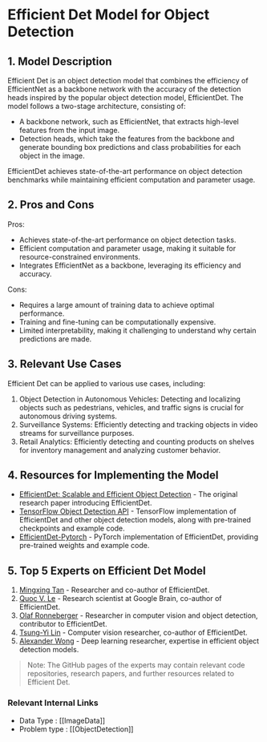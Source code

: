 # Efficient Det Model for Object Detection

## 1. Model Description
Efficient Det is an object detection model that combines the efficiency of EfficientNet as a backbone network with the accuracy of the detection heads inspired by the popular object detection model, EfficientDet. The model follows a two-stage architecture, consisting of:
- A backbone network, such as EfficientNet, that extracts high-level features from the input image.
- Detection heads, which take the features from the backbone and generate bounding box predictions and class probabilities for each object in the image.

EfficientDet achieves state-of-the-art performance on object detection benchmarks while maintaining efficient computation and parameter usage.

## 2. Pros and Cons
Pros:
- Achieves state-of-the-art performance on object detection tasks.
- Efficient computation and parameter usage, making it suitable for resource-constrained environments.
- Integrates EfficientNet as a backbone, leveraging its efficiency and accuracy.

Cons:
- Requires a large amount of training data to achieve optimal performance.
- Training and fine-tuning can be computationally expensive.
- Limited interpretability, making it challenging to understand why certain predictions are made.

## 3. Relevant Use Cases
Efficient Det can be applied to various use cases, including:
1. Object Detection in Autonomous Vehicles: Detecting and localizing objects such as pedestrians, vehicles, and traffic signs is crucial for autonomous driving systems.
2. Surveillance Systems: Efficiently detecting and tracking objects in video streams for surveillance purposes.
3. Retail Analytics: Efficiently detecting and counting products on shelves for inventory management and analyzing customer behavior.

## 4. Resources for Implementing the Model
- [EfficientDet: Scalable and Efficient Object Detection](https://arxiv.org/abs/1911.09070) - The original research paper introducing EfficientDet.
- [TensorFlow Object Detection API](https://github.com/tensorflow/models/tree/master/research/object_detection) - TensorFlow implementation of EfficientDet and other object detection models, along with pre-trained checkpoints and example code.
- [EfficientDet-Pytorch](https://github.com/zylo117/Yet-Another-EfficientDet-Pytorch) - PyTorch implementation of EfficientDet, providing pre-trained weights and example code.

## 5. Top 5 Experts on Efficient Det Model
1. [Mingxing Tan](https://github.com/mingxingtan) - Researcher and co-author of EfficientDet.
2. [Quoc V. Le](https://github.com/quocleix) - Research scientist at Google Brain, co-author of EfficientDet.
3. [Olaf Ronneberger](https://github.com/oarriaga) - Researcher in computer vision and object detection, contributor to EfficientDet.
4. [Tsung-Yi Lin](https://github.com/nightrome) - Computer vision researcher, co-author of EfficientDet.
5. [Alexander Wong](https://github.com/alexwong-cw) - Deep learning researcher, expertise in efficient object detection models.

> Note: The GitHub pages of the experts may contain relevant code repositories, research papers, and further resources related to Efficient Det.


 ### Relevant Internal Links
- Data Type : [[ImageData]]
- Problem type : [[ObjectDetection]]
